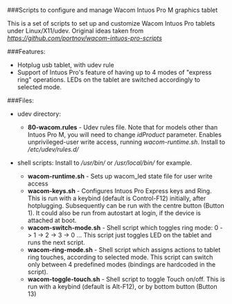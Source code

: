 ###Scripts to configure and manage Wacom Intuos Pro M graphics tablet

This is a set of scripts to set up and customize Wacom Intuos Pro tablets under
Linux/X11/udev.  Original ideas taken from *https://github.com/portnov/wacom-intuos-pro-scripts*

###Features:

* Hotplug usb tablet, with udev rule
* Support of Intuos Pro's feature of having up to 4 modes of "express ring"
  operations.  LEDs on the tablet are switched accordingly to selected mode.

###Files:

* udev directory:
  * **80-wacom.rules** - Udev rules file. Note that for models other than Intuos Pro M, you will
    need to change *idProduct* parameter. Enables unprivileged-user write access, running 
    *wacom-runtime.sh*.
    Install to */etc/udev/rules.d/*

* shell scripts: Install to */usr/bin/* or */usr/local/bin/* for example.

  * **wacom-runtime.sh** - Sets up wacom_led state file for user write access
  * **wacom-keys.sh** - Configures Intuos Pro Express keys and Ring.
                    This is run with a keybind (default is Control-F12) initially, after
                    hotplugging. Subsequently can be run with the centre button (Button 1).
                    It could also be run from autostart at login, if the device is attached
                    at boot.
  * **wacom-switch-mode.sh** - Shell script which toggles ring mode: 0 -> 1 -> 2 ->
    3 -> 0 ...  This script just toggles LED on the tablet and runs the next
    script.
  * **wacom-ring-mode.sh** - Shell script which assigns actions to tablet ring
    touches, according to selected mode. This script can switch only between 4
    predefined modes (bindings are hardcoded in the script). 
  * **wacom-toggle-touch.sh** - Shell script to toggle Touch on/off.
                            This is run with a keybind (default is Alt-F12), or by bottom button (Button 13)
